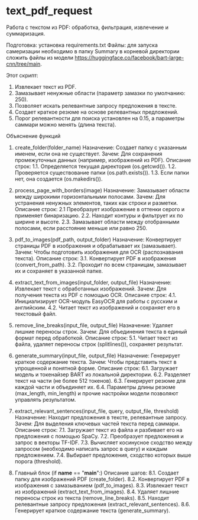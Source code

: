 # text_pdf_request
Работа с текстом из PDF: обработка, фильтрация, извлечение и суммаризация.

Подготовка: установка requirements.txt
Файлы: для запуска самеризации необходимо в папку Summary в корневой директории сложить файлы из модели https://huggingface.co/facebook/bart-large-cnn/tree/main.



Этот скрипт:

1. Извлекает текст из PDF.
2. Замазывает ненужные области (параметр замазки по умолчанию: 250).
3. Позволяет искать релевантные запросу предложения в тексте.
4. Создает краткое резюме на основе релевантных предложений.
5. Порог релевантности для поиска установлен на 0.15, а параметры саммари можно менять (длина текста).

Объяснение функций
1. create_folder(folder_name)
Назначение: Создает папку с указанным именем, если она не существует.
Зачем: Для сохранения промежуточных данных (например, изображений из PDF).
Описание строк:
1.1. Определяется текущая директория (os.getcwd()).
1.2. Проверяется существование папки (os.path.exists()).
1.3. Если папки нет, она создается (os.makedirs()).

2. process_page_with_borders(image)
Назначение: Замазывает области между широкими горизонтальными полосами.
Зачем: Для устранения ненужных элементов, таких как строки и разметки.
Описание строк:
2.1 Преобразует изображение в оттенки серого и применяет бинаризацию.
2.2. Находит контуры и фильтрует их по ширине и высоте.
2.3. Замазывает области между отобранными полосами, если расстояние меньше или равно 250.

3. pdf_to_images(pdf_path, output_folder)
Назначение: Конвертирует страницы PDF в изображения и обрабатывает их (замазывает).
Зачем: Чтобы подготовить изображения для OCR (распознавания текста).
Описание строк:
3.1. Конвертирует PDF в изображения (convert_from_path).
3.2. Проходит по всем страницам, замазывает их и сохраняет в указанной папке.

4. extract_text_from_images(input_folder, output_file)
Назначение: Извлекает текст с обработанных изображений.
Зачем: Для получения текста из PDF с помощью OCR.
Описание строк:
4.1. Инициализирует OCR-модуль EasyOCR для работы с русским и английским.
4.2. Читает текст из изображений и сохраняет его в текстовый файл.

5. remove_line_breaks(input_file, output_file)
Назначение: Удаляет лишние переносы строк.
Зачем: Для объединения текста в единый формат перед обработкой.
Описание строк:
5.1. Читает текст из файла, удаляет переносы строк (splitlines()), сохраняет результат.

6. generate_summary(input_file, output_file)
Назначение: Генерирует краткое содержание текста.
Зачем: Чтобы представить текст в упрощенной и понятной форме.
Описание строк:
6.1. Загружает модель и токенайзер BART из локальной директории.
6.2. Разделяет текст на части (не более 512 токенов).
6.3. Генерирует резюме для каждой части и объединяет их.
6.4. Параметры длины резюме (max_length, min_length) и прочие настройки модели позволяют управлять результатом.

8. extract_relevant_sentences(input_file, query, output_file, threshold)
Назначение: Находит предложения в тексте, релевантные запросу.
Зачем: Для выделения ключевых частей текста перед саммари.
Описание строк:
7.1. Загружает текст из файла и разбивает его на предложения с помощью SpaCy.
7.2. Преобразует предложения и запрос в векторы TF-IDF.
7.3. Вычисляет косинусное сходство между запросом (необходимо написать запрос в query) и каждым предложением.
7.4. Выбирает предложения, сходство которых выше порога (threshold).

9. Главный блок (if __name__ == "__main__":)
Описание шагов:
8.1. Создает папку для изображений PDF (create_folder).
8.2. Конвертирует PDF в изображения с замазыванием (pdf_to_images).
8.3. Извлекает текст из изображений (extract_text_from_images).
8.4. Удаляет лишние переносы строк из текста (remove_line_breaks).
8.5. Находит релевантные запросу предложения (extract_relevant_sentences).
8.6. Генерирует краткое содержание текста (generate_summary).
